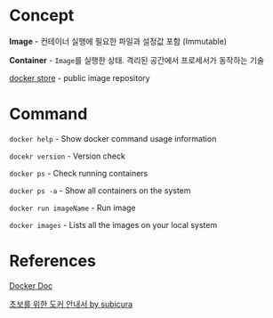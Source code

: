 # Concept
**Image** - 컨테이너 실행에 필요한 파일과 설정값 포함 (Immutable)

**Container** - `Image`를 실행한 상태. 격리된 공간에서 프로세서가 동작하는 기술

[docker store](https://store.docker.com/) - public image repository

# Command
`docker help` - Show docker command usage information

`docekr version` - Version check

`docker ps` - Check running containers

`docker ps -a` - Show all containers on the system

`docker run imageName` - Run image

`docker images` - Lists all the images on your local system

# References
[Docker Doc](https://docs.docker.com/)

[초보를 위한 도커 안내서 by subicura](https://subicura.com/2017/01/19/docker-guide-for-beginners-1.html)
